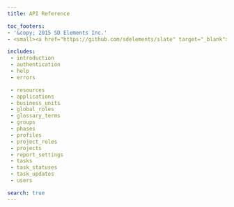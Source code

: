 ```yaml
---
title: API Reference

toc_footers:
- '&copy; 2015 SD Elements Inc.'
- <small><a href="https://github.com/sdelements/slate" target="_blank">&lt;/&gt; View the source for these docs on Github</a></small>

includes:
 - introduction
 - authentication
 - help
 - errors

 - resources
 - applications
 - business_units
 - global_roles
 - glossary_terms
 - groups
 - phases
 - profiles
 - project_roles
 - projects
 - report_settings
 - tasks
 - task_statuses
 - task_updates
 - users

search: true
---
```

